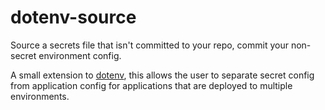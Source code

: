# dotenv-source
Source a secrets file that isn't committed to your repo, commit your non-secret environment config.

A small extension to [dotenv](https://github.com/motdotla/dotenv), this allows the user to separate secret config from application config for applications that are deployed to multiple environments.

